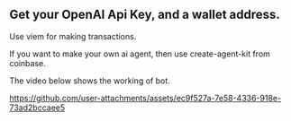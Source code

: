 ## Get your OpenAI Api Key, and a wallet address.

Use viem for making transactions.

If you want to make your own ai agent, then use create-agent-kit from coinbase.

The video below shows the working of bot.







https://github.com/user-attachments/assets/ec9f527a-7e58-4336-918e-73ad2bccaee5



